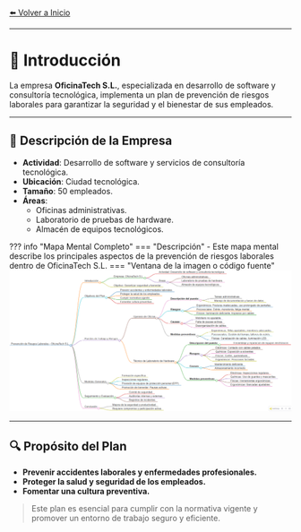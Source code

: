 [⬅️ Volver a Inicio](index.md) <!-- Enlace de regreso -->

---

# 📖 Introducción

La empresa **OficinaTech S.L.**, especializada en desarrollo de software y consultoría tecnológica, implementa un plan de prevención de riesgos laborales para garantizar la seguridad y el bienestar de sus empleados.

---

## 🏢 Descripción de la Empresa

- **Actividad**: Desarrollo de software y servicios de consultoría tecnológica.
- **Ubicación**: Ciudad tecnológica.
- **Tamaño**: 50 empleados.
- **Áreas**:
  - Oficinas administrativas.
  - Laboratorio de pruebas de hardware.
  - Almacén de equipos tecnológicos.

??? info "Mapa Mental Completo"
    === "Descripción"
        - Este mapa mental describe los principales aspectos de la prevención de riesgos laborales dentro de OficinaTech S.L.
    === "Ventana de la imagen o código fuente"
        ![Vista de listado de clientes](assets/MM_PRL.PNG)

---

## 🔍 Propósito del Plan

- **Prevenir accidentes laborales y enfermedades profesionales.**
- **Proteger la salud y seguridad de los empleados.**
- **Fomentar una cultura preventiva.**

> Este plan es esencial para cumplir con la normativa vigente y promover un entorno de trabajo seguro y eficiente.
